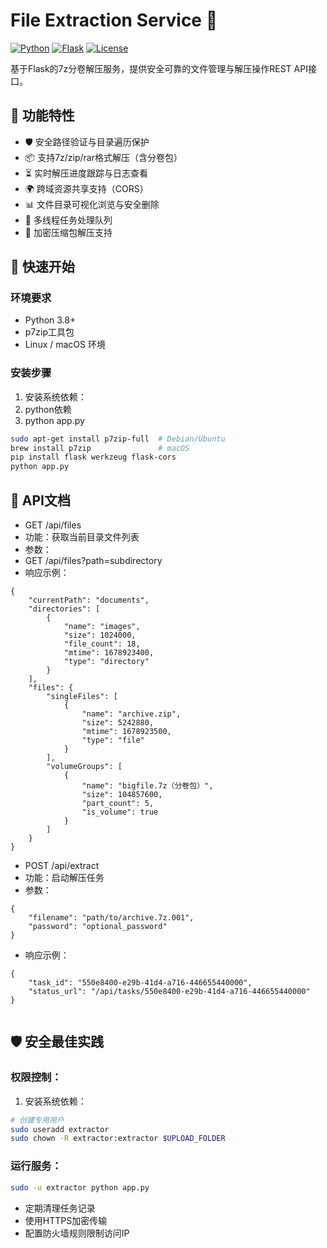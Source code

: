 # File Extraction Service 📂

[![Python](https://img.shields.io/badge/python-3.8%2B-blue)](https://python.org)
[![Flask](https://img.shields.io/badge/flask-2.0.3-green)](https://flask.palletsprojects.com)
[![License](https://img.shields.io/badge/license-MIT-orange)](LICENSE)

基于Flask的7z分卷解压服务，提供安全可靠的文件管理与解压操作REST API接口。

## 🌟 功能特性

- 🛡️ 安全路径验证与目录遍历保护
- 📦 支持7z/zip/rar格式解压（含分卷包）
- ⏳ 实时解压进度跟踪与日志查看
- 🌍 跨域资源共享支持（CORS）
- 📊 文件目录可视化浏览与安全删除
- 🧵 多线程任务处理队列
- 🔑 加密压缩包解压支持

## 🚀 快速开始

### 环境要求
- Python 3.8+
- p7zip工具包
- Linux / macOS 环境

### 安装步骤
1. 安装系统依赖：
2. python依赖 
3. python app.py
```bash
sudo apt-get install p7zip-full  # Debian/Ubuntu
brew install p7zip               # macOS
pip install flask werkzeug flask-cors
python app.py
```
## 📡 API文档
- GET /api/files
- 功能：获取当前目录文件列表
- 参数：
- GET /api/files?path=subdirectory
- 响应示例：
```
{
    "currentPath": "documents",
    "directories": [
        {
            "name": "images",
            "size": 1024000,
            "file_count": 18,
            "mtime": 1678923400,
            "type": "directory"
        }
    ],
    "files": {
        "singleFiles": [
            {
                "name": "archive.zip",
                "size": 5242880,
                "mtime": 1678923500,
                "type": "file"
            }
        ],
        "volumeGroups": [
            {
                "name": "bigfile.7z（分卷包）",
                "size": 104857600,
                "part_count": 5,
                "is_volume": true
            }
        ]
    }
}

```
- POST /api/extract
- 功能：启动解压任务
- 参数：
```
{
    "filename": "path/to/archive.7z.001",
    "password": "optional_password"
}

```
- 响应示例：
```
{
    "task_id": "550e8400-e29b-41d4-a716-446655440000",
    "status_url": "/api/tasks/550e8400-e29b-41d4-a716-446655440000"
}


```
## 🛡️ 安全最佳实践
### 权限控制：
1. 安装系统依赖：
```bash
# 创建专用用户
sudo useradd extractor
sudo chown -R extractor:extractor $UPLOAD_FOLDER
```
### 运行服务：
```bash
sudo -u extractor python app.py
```
- 定期清理任务记录
- 使用HTTPS加密传输
- 配置防火墙规则限制访问IP
